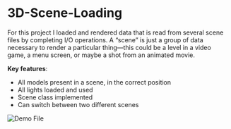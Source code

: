 # 3D-Scene-Loading

For this project I loaded and rendered data that is read from several scene files by completing I/O operations. A “scene” is just a group of data necessary to render a particular thing—this could be a level in a video game, a menu screen, or maybe a shot from an animated movie.

**Key features**:
* All models present in a scene, in the correct position
* All lights loaded and used
* Scene class implemented
* Can switch between two different scenes

![Demo File](https://github.com/RebeccaVelez/3D-Scene-Loading/blob/main/project_5.gif)

